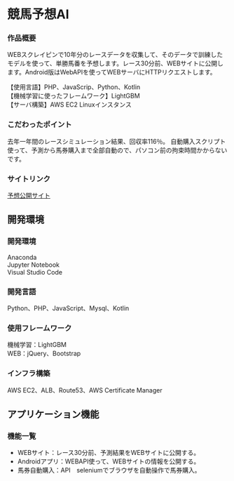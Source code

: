 # 競馬予想AI
### 作品概要
WEBスクレイピンで10年分のレースデータを収集して、そのデータで訓練したモデルを使って、単勝馬番を予想します。レース30分前、WEBサイトに公開します。Android版はWebAPIを使ってWEBサーバにHTTPリクエストします。  

【使用言語】PHP、JavaScrip、Python、Kotlin  
【機械学習に使ったフレームワーク】LightGBM  
【サーバ構築】AWS EC2 Linuxインスタンス  

### こだわったポイント
去年一年間のレースシミュレーション結果、回収率116％。 
自動購入スクリプト使って、予測から馬券購入まで全部自動ので、パソコン前の拘束時間かからないです。

### サイトリンク
[予想公開サイト](https://keiba-ai.ml/)

## 開発環境
### 開発環境
Anaconda  
Jupyter Notebook  
Visual Studio Code  

### 開発言語
Python、PHP、JavaScript、Mysql、Kotlin

### 使用フレームワーク
機械学習：LightGBM  
WEB：jQuery、Bootstrap

### インフラ構築
AWS EC2、ALB、Route53、AWS Certificate Manager

## アプリケーション機能

### 機能一覧
- WEBサイト：レース30分前、予測結果をWEBサイトに公開する。
- Androidアプリ：WEBAPI使って、WEBサイトの情報を公開する。
- 馬券自動購入：API　seleniumでブラウザを自動操作で馬券購入。

